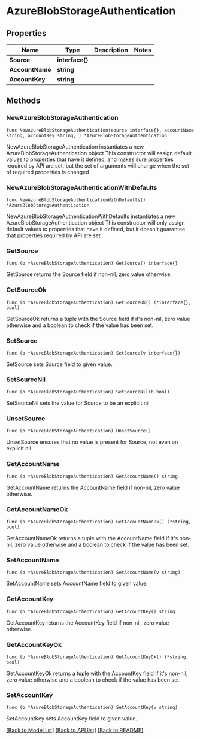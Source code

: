 # AzureBlobStorageAuthentication

## Properties

Name | Type | Description | Notes
------------ | ------------- | ------------- | -------------
**Source** | **interface{}** |  | 
**AccountName** | **string** |  | 
**AccountKey** | **string** |  | 

## Methods

### NewAzureBlobStorageAuthentication

`func NewAzureBlobStorageAuthentication(source interface{}, accountName string, accountKey string, ) *AzureBlobStorageAuthentication`

NewAzureBlobStorageAuthentication instantiates a new AzureBlobStorageAuthentication object
This constructor will assign default values to properties that have it defined,
and makes sure properties required by API are set, but the set of arguments
will change when the set of required properties is changed

### NewAzureBlobStorageAuthenticationWithDefaults

`func NewAzureBlobStorageAuthenticationWithDefaults() *AzureBlobStorageAuthentication`

NewAzureBlobStorageAuthenticationWithDefaults instantiates a new AzureBlobStorageAuthentication object
This constructor will only assign default values to properties that have it defined,
but it doesn't guarantee that properties required by API are set

### GetSource

`func (o *AzureBlobStorageAuthentication) GetSource() interface{}`

GetSource returns the Source field if non-nil, zero value otherwise.

### GetSourceOk

`func (o *AzureBlobStorageAuthentication) GetSourceOk() (*interface{}, bool)`

GetSourceOk returns a tuple with the Source field if it's non-nil, zero value otherwise
and a boolean to check if the value has been set.

### SetSource

`func (o *AzureBlobStorageAuthentication) SetSource(v interface{})`

SetSource sets Source field to given value.


### SetSourceNil

`func (o *AzureBlobStorageAuthentication) SetSourceNil(b bool)`

 SetSourceNil sets the value for Source to be an explicit nil

### UnsetSource
`func (o *AzureBlobStorageAuthentication) UnsetSource()`

UnsetSource ensures that no value is present for Source, not even an explicit nil
### GetAccountName

`func (o *AzureBlobStorageAuthentication) GetAccountName() string`

GetAccountName returns the AccountName field if non-nil, zero value otherwise.

### GetAccountNameOk

`func (o *AzureBlobStorageAuthentication) GetAccountNameOk() (*string, bool)`

GetAccountNameOk returns a tuple with the AccountName field if it's non-nil, zero value otherwise
and a boolean to check if the value has been set.

### SetAccountName

`func (o *AzureBlobStorageAuthentication) SetAccountName(v string)`

SetAccountName sets AccountName field to given value.


### GetAccountKey

`func (o *AzureBlobStorageAuthentication) GetAccountKey() string`

GetAccountKey returns the AccountKey field if non-nil, zero value otherwise.

### GetAccountKeyOk

`func (o *AzureBlobStorageAuthentication) GetAccountKeyOk() (*string, bool)`

GetAccountKeyOk returns a tuple with the AccountKey field if it's non-nil, zero value otherwise
and a boolean to check if the value has been set.

### SetAccountKey

`func (o *AzureBlobStorageAuthentication) SetAccountKey(v string)`

SetAccountKey sets AccountKey field to given value.



[[Back to Model list]](../README.md#documentation-for-models) [[Back to API list]](../README.md#documentation-for-api-endpoints) [[Back to README]](../README.md)


